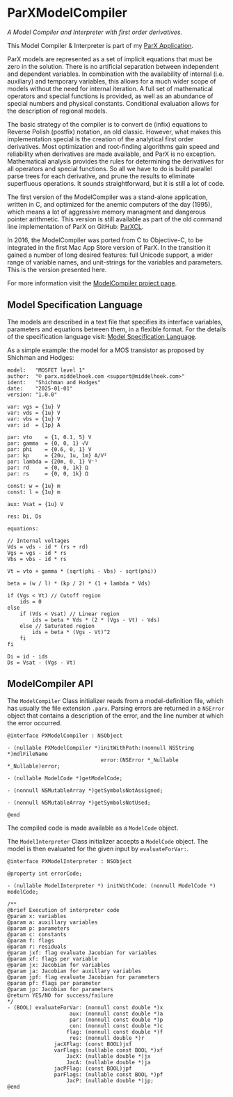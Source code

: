 # ParXModelCompiler
*A Model Compiler and Interpreter with first order derivatives.*

This Model Compiler & Interpreter is part of my [ParX Application](https://parx.middelhoek.com).

ParX models are represented as a set of implicit equations that must be zero in the solution. 
There is no artificial separation between independent and dependent variables. 
In combination with the availability of internal (i.e. auxiliary) and temporary variables, 
this allows for a much wider scope of models without the need for internal iteration. 
A full set of mathematical operators and special functions is provided, 
as well as an abundance of special numbers and physical constants. 
Conditional evaluation allows for the description of regional models.

The basic strategy of the compiler is to convert de (infix) equations to Reverse Polish (postfix) notation, an old classic.
However, what makes this implementation special is the creation of the analytical first order derivatives.
Most optimization and root-finding algorithms gain speed and reliability when derivatives are made available, 
and ParX is no exception. 
Mathematical analysis provides the rules for determining the derivatives for all operators and special functions. 
So all we have to do is build parallel parse trees for each derivative, 
and prune the results to eliminate superfluous operations. 
It sounds straightforward, but it is still a lot of code.

The first version of the ModelCompiler was a stand-alone application, written in C,
and optimized for the anemic computers of the day (1995),
which means a lot of aggressive memory managment and dangerous pointer arithmetic.
This version is still available as part of the old command line implementation of ParX
on GitHub: [ParXCL](https://github.com/mgmiddelhoek/ParXCL).

In 2016, the ModelCompiler was ported from C to Objective-C, 
to be integrated in the first Mac App Store version of ParX. 
In the transition it gained a number of long desired features: 
full Unicode support, a wider range of variable names, 
and unit-strings for the variables and parameters.
This is the version presented here.

For more information visit the [ModelCompiler project page](https://www.middelhoek.com/projects/modelcompiler.html).

## Model Specification Language

The models are described in a text file that specifies its
interface variables, parameters and equations between them, in a flexible format.
For the details of the specification language visit:
[Model Specification Language](https://parx.middelhoek.com/documentation/model-definition.html).

As a simple example: the model for a MOS transistor as proposed by Shichman and Hodges:

```
model:   "MOSFET level 1"
author:  "© parx.middelhoek.com <support@middelhoek.com>"
ident:   "Shichman and Hodges"
date:    "2025-01-01"
version: "1.0.0"

var: vgs = {1u} V
var: vds = {1u} V
var: vbs = {1u} V
var: id	 = {1p} A

par: vto    = {1, 0.1, 5} V
par: gamma  = {0, 0, 1} √V
par: phi    = {0.6, 0, 1} V
par: kp     = {20u, 1u, 1m} A/V²
par: lambda = {20m, 0, 1} V⁻¹
par: rd     = {0, 0, 1k} Ω
par: rs     = {0, 0, 1k} Ω

const: w = {1u} m
const: l = {1u} m

aux: Vsat = {1u} V

res: Di, Ds

equations:

// Internal voltages
Vds = vds - id * (rs + rd)
Vgs = vgs - id * rs
Vbs = vbs - id * rs

Vt = vto + gamma * (sqrt(phi - Vbs) - sqrt(phi))

beta = (w / l) * (kp / 2) * (1 + lambda * Vds) 

if (Vgs < Vt) // Cutoff region
    ids = 0
else
    if (Vds < Vsat) // Linear region
        ids = beta * Vds * (2 * (Vgs - Vt) - Vds)
    else // Saturated region
        ids = beta * (Vgs - Vt)^2
    fi
fi

Di = id - ids
Ds = Vsat - (Vgs - Vt)

```

## ModelCompiler API

The `ModelCompiler` Class initializer reads from a model-definition file,
which has usually the file extension `.parx`.
Parsing errors are returned in a `NSError` object that contains a description of the error,
and the line number at which the error occurred.

```
@interface PXModelCompiler : NSObject

- (nullable PXModelCompiler *)initWithPath:(nonnull NSString *)mdlFileName
                              error:(NSError *_Nullable *_Nullable)error;

- (nullable ModelCode *)getModelCode;

- (nonnull NSMutableArray *)getSymbolsNotAssigned;

- (nonnull NSMutableArray *)getSymbolsNotUsed;

@end
```

The compiled code is made available as a `ModelCode` object.

The `ModelInterpreter` Class initializer accepts a `ModelCode` object.
The model is then evaluated for the given input by `evaluateForVar:`.

```
@interface PXModelInterpreter : NSObject

@property int errorCode;

- (nullable ModelInterpreter *) initWithCode: (nonnull ModelCode *) modelCode;

/**
@brief Execution of interpreter code
@param x: variables
@param a: auxillary variables
@param p: parameters
@param c: constants
@param f: flags
@param r: residuals
@param jxf: flag evaluate Jacobian for variables
@param xf: flags per variable
@param jx: Jacobian for variables
@param ja: Jacobian for auxillary variables
@param jpf: flag evaluate Jacobian for parameters
@param pf: flags per parameter
@param jp: Jacobian for parameters
@return YES/NO for success/failure
*/
- (BOOL) evaluateForVar: (nonnull const double *)x
                    aux: (nonnull const double *)a
                    par: (nonnull const double *)p
                    con: (nonnull const double *)c
                   flag: (nonnull const double *)f
                    res: (nonnull double *)r
               jacXFlag: (const BOOL)jxf
               varFlags: (nullable const BOOL *)xf
                   JacX: (nullable double *)jx
                   JacA: (nullable double *)ja
               jacPFlag: (const BOOL)jpf
               parFlags: (nullable const BOOL *)pf
                   JacP: (nullable double *)jp;
@end
```
